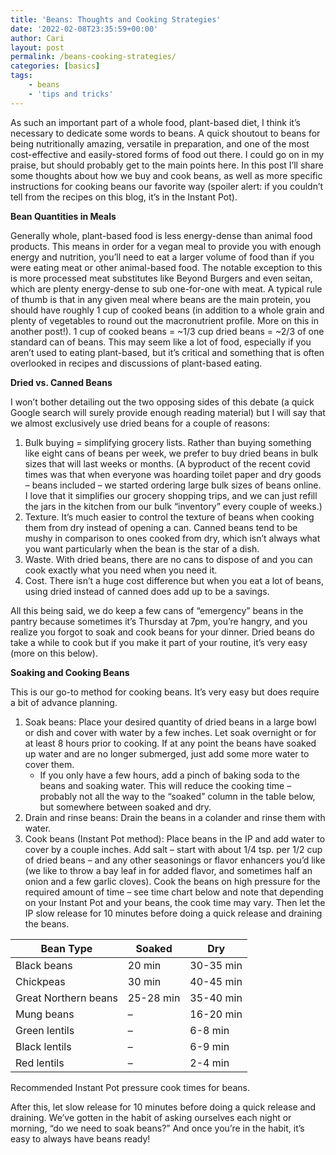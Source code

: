 ```yaml
---
title: 'Beans: Thoughts and Cooking Strategies'
date: '2022-02-08T23:35:59+00:00'
author: Cari
layout: post
permalink: /beans-cooking-strategies/
categories: [basics]
tags:
    - beans
    - 'tips and tricks'
---
```


As such an important part of a whole food, plant-based diet, I think it’s necessary to dedicate some words to beans. A quick shoutout to beans for being nutritionally amazing, versatile in preparation, and one of the most cost-effective and easily-stored forms of food out there. I could go on in my praise, but should probably get to the main points here. In this post I’ll share some thoughts about how we buy and cook beans, as well as more specific instructions for cooking beans our favorite way (spoiler alert: if you couldn’t tell from the recipes on this blog, it’s in the Instant Pot).

**Bean Quantities in Meals**

Generally whole, plant-based food is less energy-dense than animal food products. This means in order for a vegan meal to provide you with enough energy and nutrition, you’ll need to eat a larger volume of food than if you were eating meat or other animal-based food. The notable exception to this is more processed meat substitutes like Beyond Burgers and even seitan, which are plenty energy-dense to sub one-for-one with meat. A typical rule of thumb is that in any given meal where beans are the main protein, you should have roughly 1 cup of cooked beans (in addition to a whole grain and plenty of vegetables to round out the macronutrient profile. More on this in another post!). 1 cup of cooked beans = ~1/3 cup dried beans = ~2/3 of one standard can of beans. This may seem like a lot of food, especially if you aren’t used to eating plant-based, but it’s critical and something that is often overlooked in recipes and discussions of plant-based eating.

**Dried vs. Canned Beans**

I won’t bother detailing out the two opposing sides of this debate (a quick Google search will surely provide enough reading material) but I will say that we almost exclusively use dried beans for a couple of reasons:

1. Bulk buying = simplifying grocery lists. Rather than buying something like eight cans of beans per week, we prefer to buy dried beans in bulk sizes that will last weeks or months. (A byproduct of the recent covid times was that when everyone was hoarding toilet paper and dry goods – beans included – we started ordering large bulk sizes of beans online. I love that it simplifies our grocery shopping trips, and we can just refill the jars in the kitchen from our bulk “inventory” every couple of weeks.)
2. Texture. It’s much easier to control the texture of beans when cooking them from dry instead of opening a can. Canned beans tend to be mushy in comparison to ones cooked from dry, which isn’t always what you want particularly when the bean is the star of a dish.
3. Waste. With dried beans, there are no cans to dispose of and you can cook exactly what you need when you need it.
4. Cost. There isn’t a huge cost difference but when you eat a lot of beans, using dried instead of canned does add up to be a savings.

All this being said, we do keep a few cans of “emergency” beans in the pantry because sometimes it’s Thursday at 7pm, you’re hangry, and you realize you forgot to soak and cook beans for your dinner. Dried beans do take a while to cook but if you make it part of your routine, it’s very easy (more on this below).

**Soaking and Cooking Beans**

This is our go-to method for cooking beans. It’s very easy but does require a bit of advance planning.

1. Soak beans: Place your desired quantity of dried beans in a large bowl or dish and cover with water by a few inches. Let soak overnight or for at least 8 hours prior to cooking. If at any point the beans have soaked up water and are no longer submerged, just add some more water to cover them. 
    - If you only have a few hours, add a pinch of baking soda to the beans and soaking water. This will reduce the cooking time – probably not all the way to the “soaked” column in the table below, but somewhere between soaked and dry.
2. Drain and rinse beans: Drain the beans in a colander and rinse them with water.
3. Cook beans (Instant Pot method): Place beans in the IP and add water to cover by a couple inches. Add salt – start with about 1/4 tsp. per 1/2 cup of dried beans – and any other seasonings or flavor enhancers you’d like (we like to throw a bay leaf in for added flavor, and sometimes half an onion and a few garlic cloves). Cook the beans on high pressure for the required amount of time – see time chart below and note that depending on your Instant Pot and your beans, the cook time may vary. Then let the IP slow release for 10 minutes before doing a quick release and draining the beans.

| **Bean Type** | **Soaked** | **Dry** |
|---|---|---|
| Black beans | 20 min | 30-35 min |
| Chickpeas | 30 min | 40-45 min |
| Great Northern beans | 25-28 min | 35-40 min |
| Mung beans | – | 16-20 min |
| Green lentils | – | 6-8 min |
| Black lentils | – | 6-9 min |
| Red lentils | – | 2-4 min |

Recommended Instant Pot pressure cook times for beans.
   
After this, let slow release for 10 minutes before doing a quick release and draining.
We’ve gotten in the habit of asking ourselves each night or morning, “do we need to soak beans?” And once you’re in the habit, it’s easy to always have beans ready!